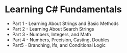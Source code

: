 # Learning C# Fundamentals

<ul>
<li>Part 1 - Learning About Strings and Basic Methods</li>
<li>Part 2 - Learning About Search Strings</li>
<li>Part 3 - Numbers, Integers, and Math</li>
<li>Part 4 - Numbers, Precision, Casting, Doubles</li>
<li>Part5 - Branching, Ifs, and Conditional Logic</>
</ul>
